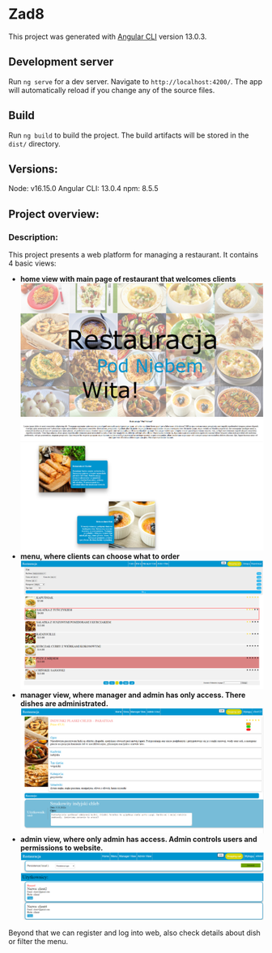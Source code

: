 # Zad8
This project was generated with [Angular CLI](https://github.com/angular/angular-cli) version 13.0.3.

## Development server

Run `ng serve` for a dev server. Navigate to `http://localhost:4200/`. The app will automatically reload if you change any of the source files.

## Build

Run `ng build` to build the project. The build artifacts will be stored in the `dist/` directory.

## Versions:
Node: v16.15.0
Angular CLI: 13.0.4
npm: 8.5.5

## Project overview:
### Description:
This project presents a web platform for managing a restaurant.
It contains 4 basic views:

- **home view with main page of restaurant that welcomes clients**
![Home view](images/home_view1.png)
![Home view2](images/home_view2.png)
- **menu, where clients can choose what to order**
![Menu](images/menu_view.png)
- **manager view, where manager and admin has only access. There dishes are administrated.**
![Manager view](images/meal_view.png)
- **admin view, where only admin has access. Admin controls users and permissions to website.**
![Admin view](images/admin_view.png)

Beyond that we can register and log into web, also check details about dish or filter the menu.